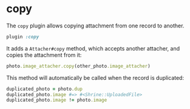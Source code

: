 # copy

The `copy` plugin allows copying attachment from one record to another.

```rb
plugin :copy
```

It adds a `Attacher#copy` method, which accepts another attacher, and copies
the attachment from it:

```rb
photo.image_attacher.copy(other_photo.image_attacher)
```

This method will automatically be called when the record is duplicated:

```rb
duplicated_photo = photo.dup
duplicated_photo.image #=> #<Shrine::UploadedFile>
duplicated_photo.image != photo.image
```
